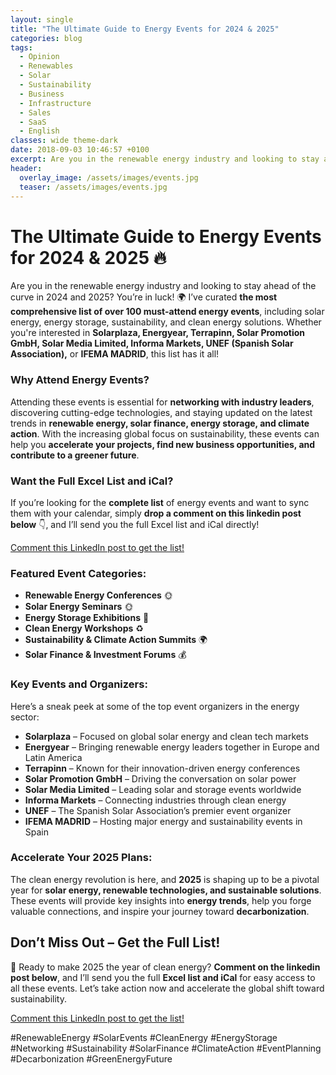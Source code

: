 ```yaml
---
layout: single
title: "The Ultimate Guide to Energy Events for 2024 & 2025"
categories: blog
tags:
  - Opinion
  - Renewables
  - Solar
  - Sustainability
  - Business
  - Infrastructure
  - Sales
  - SaaS
  - English
classes: wide theme-dark
date: 2018-09-03 10:46:57 +0100
excerpt: Are you in the renewable energy industry and looking to stay ahead of the curve in 2024 and 2025? You’re in luck! I’ve curated ...
header:
  overlay_image: /assets/images/events.jpg
  teaser: /assets/images/events.jpg
---
```


# The Ultimate Guide to Energy Events for 2024 & 2025 🔥

Are you in the renewable energy industry and looking to stay ahead of the curve in 2024 and 2025? You’re in luck! 🌍 I’ve curated **the most comprehensive list of over 100 must-attend energy events**, including solar energy, energy storage, sustainability, and clean energy solutions. Whether you're interested in **Solarplaza, Energyear, Terrapinn, Solar Promotion GmbH, Solar Media Limited, Informa Markets, UNEF (Spanish Solar Association),** or **IFEMA MADRID**, this list has it all!

### Why Attend Energy Events?

Attending these events is essential for **networking with industry leaders**, discovering cutting-edge technologies, and staying updated on the latest trends in **renewable energy, solar finance, energy storage, and climate action**. With the increasing global focus on sustainability, these events can help you **accelerate your projects, find new business opportunities, and contribute to a greener future**.

### Want the Full Excel List and iCal?

If you’re looking for the **complete list** of energy events and want to sync them with your calendar, simply **drop a comment on this linkedin post below** 👇, and I’ll send you the full Excel list and iCal directly!

[Comment this LinkedIn post to get the list!](https://www.linkedin.com/posts/ingenierodavidgomez_renewableenergy-solarevents-cleanenergy-activity-7246494880183586816-FIZR)

### Featured Event Categories:

- **Renewable Energy Conferences** 🌞
- **Solar Energy Seminars** 🌞
- **Energy Storage Exhibitions** 🔋
- **Clean Energy Workshops** ♻️
- **Sustainability & Climate Action Summits** 🌍
- **Solar Finance & Investment Forums** 💰

### Key Events and Organizers:

Here’s a sneak peek at some of the top event organizers in the energy sector:

- **Solarplaza** – Focused on global solar energy and clean tech markets
- **Energyear** – Bringing renewable energy leaders together in Europe and Latin America
- **Terrapinn** – Known for their innovation-driven energy conferences
- **Solar Promotion GmbH** – Driving the conversation on solar power
- **Solar Media Limited** – Leading solar and storage events worldwide
- **Informa Markets** – Connecting industries through clean energy
- **UNEF** – The Spanish Solar Association’s premier event organizer
- **IFEMA MADRID** – Hosting major energy and sustainability events in Spain

### Accelerate Your 2025 Plans:

The clean energy revolution is here, and **2025** is shaping up to be a pivotal year for **solar energy, renewable technologies, and sustainable solutions**. These events will provide key insights into **energy trends**, help you forge valuable connections, and inspire your journey toward **decarbonization**.

## Don’t Miss Out – Get the Full List!

🌟 Ready to make 2025 the year of clean energy? **Comment on the linkedin post below**, and I’ll send you the full **Excel list and iCal** for easy access to all these events. Let’s take action now and accelerate the global shift toward sustainability.

[Comment this LinkedIn post to get the list!](https://www.linkedin.com/posts/ingenierodavidgomez_renewableenergy-solarevents-cleanenergy-activity-7246494880183586816-FIZR)

#RenewableEnergy #SolarEvents #CleanEnergy #EnergyStorage #Networking #Sustainability #SolarFinance #ClimateAction #EventPlanning #Decarbonization #GreenEnergyFuture
